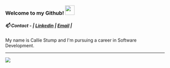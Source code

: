 ### Welcome to my Github! <img src="https://raw.githubusercontent.com/MartinHeinz/MartinHeinz/master/wave.gif" width="30px">

##### 📫 Contact - | [Linkedin](https://www.linkedin.com/in/callie-stump/) | [Email](mailto:callie@stu.mp) |
<p>My name is Callie Stump and I'm pursuing a career in Software Development.</p>
<hr />
<img align="center" src="https://github-readme-stats.vercel.app/api?username=calliestump&show_icons=true&theme=nord" />
